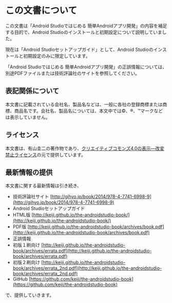 
# この文書について

この文書は「Android Studioではじめる 簡単Androidアプリ開発」の内容を補足する目的で、Android Studioのインストールと初期設定について説明していました。

現在は「Android Studioセットアップガイド」として、Android Studioのインストールと初期設定のみに限定しています。

「Android Studioではじめる 簡単Androidアプリ開発」の正誤情報については、別途PDFファイルまたは技術評論社のサイトを参照してください。

[Android Studioではじめる 簡単Androidアプリ開発]: [http://gihyo.jp/book/2014/978-4-7741-6998-9](http://gihyo.jp/book/2014/978-4-7741-6998-9)

## 表記関係について

本文書に記載されている会社名、製品名などは、一般に各社の登録商標または商標、商品名です。会社名、製品名については、本文中では©、®、™マークなどは表示していません。


## ライセンス

本文書は、有山圭二の著作物であり、[クリエイティブコモンズ4.0の表示—改変禁止ライセンス]の元で提供しています。

[クリエイティブコモンズ4.0の表示—改変禁止ライセンス]: [http://creativecommons.org/licenses/by-nd/4.0/deed.ja](http://creativecommons.org/licenses/by-nd/4.0/deed.ja)

## 最新情報の提供

本文書に関する最新情報は引き続き、

* 技術評論社サイト [http://gihyo.jp/book/2014/978-4-7741-6998-9](http://gihyo.jp/book/2014/978-4-7741-6998-9)
* Android Studioセットアップガイド
 * HTML版 [http://keiji.github.io/the-androidstudio-book/](http://keiji.github.io/the-androidstudio-book/)
 * PDF版 [http://keiji.github.io/the-androidstudio-book/archives/book.pdf](http://keiji.github.io/the-androidstudio-book/archives/book.pdf)
* 正誤情報
 * 初版１刷向け [http://keiji.github.io/the-androidstudio-book/archives/errata.pdf](http://keiji.github.io/the-androidstudio-book/archives/errata.pdf)
 * 初版２刷向け [http://keiji.github.io/the-androidstudio-book/archives/errata_2nd.pdf](http://keiji.github.io/the-androidstudio-book/archives/errata_2nd.pdf)
* GitHub [https://github.com/keiji/the-androidstudio-book](https://github.com/keiji/the-androidstudio-book)

で、提供していきます。
